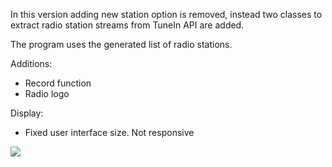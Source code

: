 In this version adding new station option is removed, instead
two classes to extract radio station streams from TuneIn API
are added. 

The program uses the generated list of radio stations.

Additions:
<ul>
    <li> Record function</li>
    <li> Radio logo </li>
</ul>

Display:
<ul>
    <li> Fixed user interface size. Not responsive</li>
</ul>
<img src="https://i.gyazo.com/01594c9bfd29dafdd2b2c8dbe742a9d6.png">

